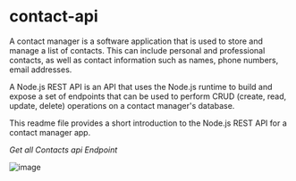 # contact-api

A contact manager is a software application that is used to store and manage a list of contacts. This can include personal and professional contacts, as well as contact information such as names, phone numbers, email addresses. 

A Node.js REST API is an API that uses the Node.js runtime  to build and expose a set of endpoints that can be used to perform CRUD (create, read, update, delete) operations on a contact manager's database.

This readme file provides a short introduction to the Node.js REST API for a contact manager app.

*Get all Contacts api Endpoint*


![image](https://user-images.githubusercontent.com/55556198/208495537-b105e683-f542-4360-8af2-8e28b5bd193e.png)


